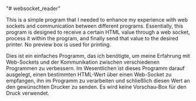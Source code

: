 "# websocket_reader" 



This is a simple program that I needed to enhance my experience with web sockets and communication between different programs. Essentially, this program is designed to receive a certain HTML value through a web socket, process it within the program, and finally send that value to the desired printer. No preview box is used for printing.


Dies ist ein einfaches Programm, das ich benötigte, um meine Erfahrung mit Web-Sockets und der Kommunikation zwischen verschiedenen Programmen zu verbessern. Im Wesentlichen ist dieses Programm darauf ausgelegt, einen bestimmten HTML-Wert über einen Web-Socket zu empfangen, ihn im Programm zu verarbeiten und schließlich diesen Wert an den gewünschten Drucker zu senden. Es wird keine Vorschau-Box für den Druck verwendet.
